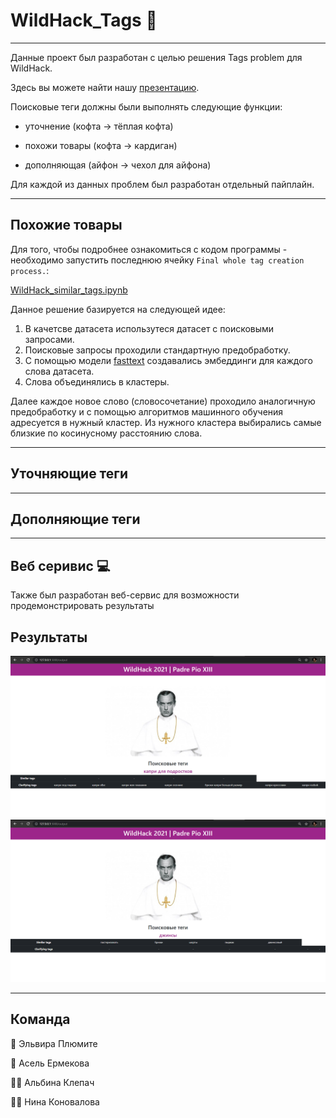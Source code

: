# WildHack_Tags 👗 
---------------------------------------------------

Данные проект был разработан с целью решения Tags problem для WildHack. 

Здесь вы можете найти нашу [презентацию](https://docs.google.com/presentation/d/1Gz2pAfyW4l21TmB5ZuAHKxu-zdVjQ2Bwt1iS5XAPKEg/edit?usp=sharing).

Поисковые теги должны были выполнять следующие функции:

- уточнение (кофта → тёплая кофта)

- похожи товары (кофта → кардиган) 

- дополняющая (айфон → чехол для айфона)

Для каждой из данных проблем был разработан отдельный пайплайн.

-------------------------------------------------------------

## Похожие товары

Для того, чтобы подробнее ознакомиться с кодом программы - необходимо запустить последнюю ячейку `Final whole tag creation process.`:

[WildHack_similar_tags.ipynb](https://github.com/Nina-Konovalova/WildHack_Tags/blob/main/WildHack_similar_tags.ipynb)

Данное решение базируется на следующей идее:

1) В качетсве датасета использутеся датасет с поисковыми запросами.
2) Поисковые запросы проходили стандартную предобработку.
3) С помощью модели [fasttext](https://fasttext.cc/) cоздавались эмбеддинги для каждого слова датасета.
4) Слова объединялись в кластеры.

Далее каждое новое слово (словосочетание) проходило аналогичную предобработку и с помощью алгоритмов машинного обучения адресуется в нужный кластер. Из нужного кластера выбирались самые близкие по косинусному расстоянию слова.

--------------------------------------------------------------------

## Уточняющие теги

--------------------------------------------------------------------


## Дополняющие теги



-------------------------------------------------------------------
## Веб серивис 	:computer:
Также был разработан веб-сервис для возможности продемонстрировать результаты

## Результаты

<p align="center">
  <img src="https://github.com/Nina-Konovalova/WildHack_Tags/blob/main/pictures/clar.png" >
  <img src="https://github.com/Nina-Konovalova/WildHack_Tags/blob/main/pictures/sim.png" >
</p>

----------------------------------------------------------------------

## Команда

:woman: Эльвира Плюмите

:girl: Асель Ермекова

:curly_haired_woman: Альбина Клепач

:red_haired_woman: Нина Коновалова

